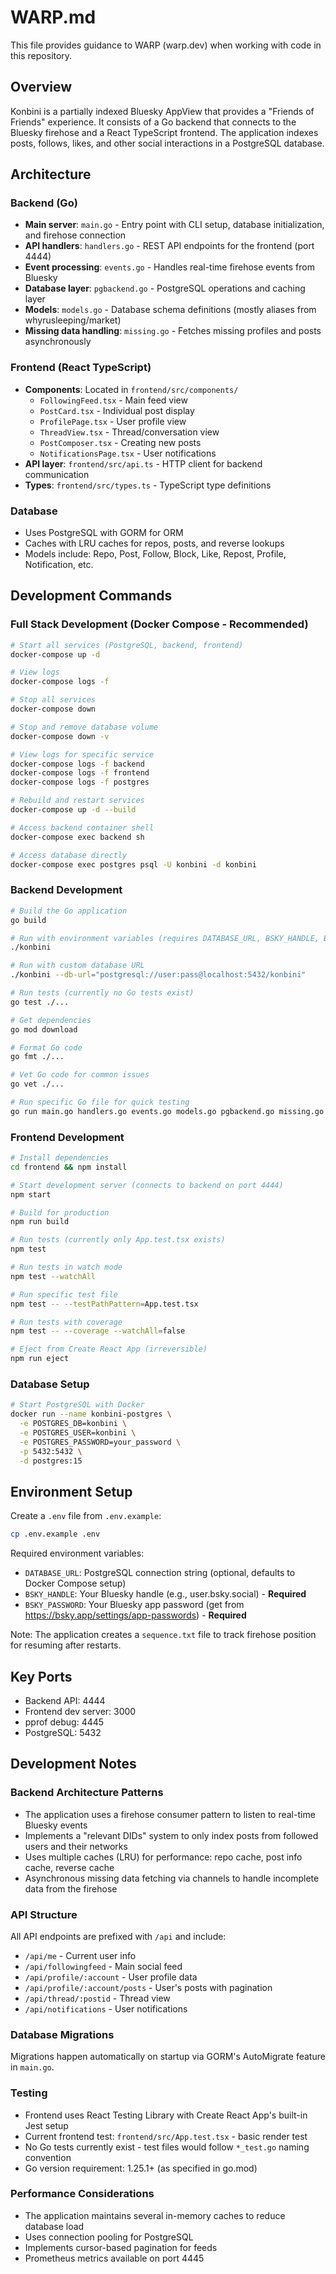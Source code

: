 # WARP.md

This file provides guidance to WARP (warp.dev) when working with code in this repository.

## Overview

Konbini is a partially indexed Bluesky AppView that provides a "Friends of Friends" experience. It consists of a Go backend that connects to the Bluesky firehose and a React TypeScript frontend. The application indexes posts, follows, likes, and other social interactions in a PostgreSQL database.

## Architecture

### Backend (Go)
- **Main server**: `main.go` - Entry point with CLI setup, database initialization, and firehose connection
- **API handlers**: `handlers.go` - REST API endpoints for the frontend (port 4444)
- **Event processing**: `events.go` - Handles real-time firehose events from Bluesky
- **Database layer**: `pgbackend.go` - PostgreSQL operations and caching layer
- **Models**: `models.go` - Database schema definitions (mostly aliases from whyrusleeping/market)
- **Missing data handling**: `missing.go` - Fetches missing profiles and posts asynchronously

### Frontend (React TypeScript)
- **Components**: Located in `frontend/src/components/`
  - `FollowingFeed.tsx` - Main feed view
  - `PostCard.tsx` - Individual post display
  - `ProfilePage.tsx` - User profile view
  - `ThreadView.tsx` - Thread/conversation view
  - `PostComposer.tsx` - Creating new posts
  - `NotificationsPage.tsx` - User notifications
- **API layer**: `frontend/src/api.ts` - HTTP client for backend communication
- **Types**: `frontend/src/types.ts` - TypeScript type definitions

### Database
- Uses PostgreSQL with GORM for ORM
- Caches with LRU caches for repos, posts, and reverse lookups
- Models include: Repo, Post, Follow, Block, Like, Repost, Profile, Notification, etc.

## Development Commands

### Full Stack Development (Docker Compose - Recommended)
```bash
# Start all services (PostgreSQL, backend, frontend)
docker-compose up -d

# View logs
docker-compose logs -f

# Stop all services
docker-compose down

# Stop and remove database volume
docker-compose down -v

# View logs for specific service
docker-compose logs -f backend
docker-compose logs -f frontend
docker-compose logs -f postgres

# Rebuild and restart services
docker-compose up -d --build

# Access backend container shell
docker-compose exec backend sh

# Access database directly
docker-compose exec postgres psql -U konbini -d konbini
```

### Backend Development
```bash
# Build the Go application
go build

# Run with environment variables (requires DATABASE_URL, BSKY_HANDLE, BSKY_PASSWORD)
./konbini

# Run with custom database URL
./konbini --db-url="postgresql://user:pass@localhost:5432/konbini"

# Run tests (currently no Go tests exist)
go test ./...

# Get dependencies
go mod download

# Format Go code
go fmt ./...

# Vet Go code for common issues
go vet ./...

# Run specific Go file for quick testing
go run main.go handlers.go events.go models.go pgbackend.go missing.go seqno.go
```

### Frontend Development
```bash
# Install dependencies
cd frontend && npm install

# Start development server (connects to backend on port 4444)
npm start

# Build for production
npm run build

# Run tests (currently only App.test.tsx exists)
npm test

# Run tests in watch mode
npm test --watchAll

# Run specific test file
npm test -- --testPathPattern=App.test.tsx

# Run tests with coverage
npm test -- --coverage --watchAll=false

# Eject from Create React App (irreversible)
npm run eject
```

### Database Setup
```bash
# Start PostgreSQL with Docker
docker run --name konbini-postgres \
  -e POSTGRES_DB=konbini \
  -e POSTGRES_USER=konbini \
  -e POSTGRES_PASSWORD=your_password \
  -p 5432:5432 \
  -d postgres:15
```

## Environment Setup

Create a `.env` file from `.env.example`:
```bash
cp .env.example .env
```

Required environment variables:
- `DATABASE_URL`: PostgreSQL connection string (optional, defaults to Docker Compose setup)
- `BSKY_HANDLE`: Your Bluesky handle (e.g., user.bsky.social) - **Required**
- `BSKY_PASSWORD`: Your Bluesky app password (get from https://bsky.app/settings/app-passwords) - **Required**

Note: The application creates a `sequence.txt` file to track firehose position for resuming after restarts.

## Key Ports
- Backend API: 4444
- Frontend dev server: 3000
- pprof debug: 4445
- PostgreSQL: 5432

## Development Notes

### Backend Architecture Patterns
- The application uses a firehose consumer pattern to listen to real-time Bluesky events
- Implements a "relevant DIDs" system to only index posts from followed users and their networks
- Uses multiple caches (LRU) for performance: repo cache, post info cache, reverse cache
- Asynchronous missing data fetching via channels to handle incomplete data from the firehose

### API Structure
All API endpoints are prefixed with `/api` and include:
- `/api/me` - Current user info
- `/api/followingfeed` - Main social feed
- `/api/profile/:account` - User profile data
- `/api/profile/:account/posts` - User's posts with pagination
- `/api/thread/:postid` - Thread view
- `/api/notifications` - User notifications

### Database Migrations
Migrations happen automatically on startup via GORM's AutoMigrate feature in `main.go`.

### Testing
- Frontend uses React Testing Library with Create React App's built-in Jest setup
- Current frontend test: `frontend/src/App.test.tsx` - basic render test
- No Go tests currently exist - test files would follow `*_test.go` naming convention
- Go version requirement: 1.25.1+ (as specified in go.mod)

### Performance Considerations
- The application maintains several in-memory caches to reduce database load
- Uses connection pooling for PostgreSQL
- Implements cursor-based pagination for feeds
- Prometheus metrics available on port 4445